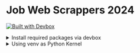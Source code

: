 # Job Web Scrappers 2024

[![Built with Devbox](https://www.jetify.com/img/devbox/shield_galaxy.svg)](https://www.jetify.com/devbox/docs/contributor-quickstart/)

<details>
<summary>Install required packages via devbox</summary>

1. Initialize devbox

```
devbox init
```

2. Run devbox env

```
devbox shell
```

3. If needed to change the python kernel, add it via the python version installed in .devbox

4. If in need to start the venv created by devbox, run:

```
source $VENV_DIR/bin/activate

or

. $VENV_DIR/bin/activate
```

5. Create `requirements.txt` file and add 

```
`pip install -r requirements.txt` in the `init_hook` 
```
</details>

<details>
<summary>Using venv as Python Kernel</summary>

If your .ipynb file isn't detecting the current virtual environment (venv) created by Devbox, there are a few things you can check and try to resolve the issue:

- Kernel Configuration:
  
Make sure that the Jupyter notebook kernel is set to use the Python interpreter from the virtual environment. You might need to add the virtual environment as a Jupyter kernel.You can add a new Jupyter kernel from your virtual environment by running:

```bash
source $VENV_DIR/bin/activate
pip install ipykernel
python -m ipykernel install --user --name=myenv
# Replace myenv with a name that you prefer for the kernel.
```
</details>

